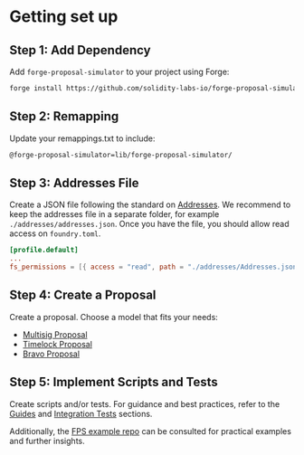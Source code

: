 # Getting set up

## Step 1: Add Dependency

Add `forge-proposal-simulator` to your project using Forge:

```sh
forge install https://github.com/solidity-labs-io/forge-proposal-simulator.git
```

## Step 2: Remapping

Update your remappings.txt to include:

```txt
@forge-proposal-simulator=lib/forge-proposal-simulator/
```

## Step 3: Addresses File

Create a JSON file following the standard on
[Addresses](../overview/architecture/addresses.md). We recommend to keep the
addresses file in a separate folder, for example `./addresses/addresses.json`.
Once you have the file, you should allow read access on `foundry.toml`.

```toml
[profile.default]
...
fs_permissions = [{ access = "read", path = "./addresses/Addresses.json"}]
```

## Step 4: Create a Proposal

Create a proposal. Choose a model that fits your needs:

- [Multisig Proposal](../guides/multisig-proposal.md)
- [Timelock Proposal](../guides/timelock-proposal.md)
- [Bravo Proposal](../guides/governor-bravo-proposal.md)

## Step 5: Implement Scripts and Tests

Create scripts and/or tests. For guidance and best practices, refer to the [Guides](../guides/README.md) and [Integration Tests](../testing/integration-tests.md) sections.

Additionally, the [FPS example repo](https://github.com/solidity-labs-io/fps-example-repo) can be consulted for practical examples and further insights.
